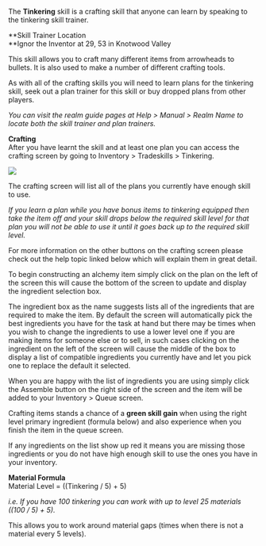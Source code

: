 The **Tinkering** skill is a crafting skill that anyone can learn by speaking to the tinkering skill trainer.

**Skill Trainer Location  
**Ignor the Inventor at 29, 53 in Knotwood Valley

This skill allows you to craft many different items from arrowheads to bullets. It is also used to make a number of different crafting tools.

As with all of the crafting skills you will need to learn plans for the tinkering skill, seek out a plan trainer for this skill or buy dropped plans from other players.

_You can visit the realm guide pages at Help > Manual > Realm Name to locate both the skill trainer and plan trainers._

**Crafting**  
After you have learnt the skill and at least one plan you can access the crafting screen by going to Inventory > Tradeskills > Tinkering.

[![](https://lohcdn.com/images/t_tinkering.jpg)](https://lohcdn.com/images/tinkering.jpg)

The crafting screen will list all of the plans you currently have enough skill to use.

_If you learn a plan while you have bonus items to tinkering equipped then take the item off and your skill drops below the required skill level for that plan you will not be able to use it until it goes back up to the required skill level._

For more information on the other buttons on the crafting screen please check out the help topic linked below which will explain them in great detail.

To begin constructing an alchemy item simply click on the plan on the left of the screen this will cause the bottom of the screen to update and display the ingredient selection box.

The ingredient box as the name suggests lists all of the ingredients that are required to make the item. By default the screen will automatically pick the best ingredients you have for the task at hand but there may be times when you wish to change the ingredients to use a lower level one if you are making items for someone else or to sell, in such cases clicking on the ingredient on the left of the screen will cause the middle of the box to display a list of compatible ingredients you currently have and let you pick one to replace the default it selected.

When you are happy with the list of ingredients you are using simply click the Assemble button on the right side of the screen and the item will be added to your Inventory > Queue screen.

Crafting items stands a chance of a **green skill gain** when using the right level primary ingredient (formula below) and also experience when you finish the item in the queue screen.

If any ingredients on the list show up red it means you are missing those ingredients or you do not have high enough skill to use the ones you have in your inventory.

**Material Formula**  
Material Level = ((Tinkering / 5) + 5)

_i.e. If you have 100 tinkering you can work with up to level 25 materials ((100 / 5) + 5)._

This allows you to work around material gaps (times when there is not a material every 5 levels).